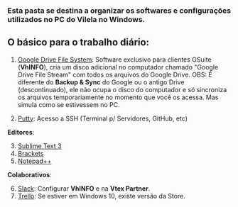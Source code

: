 ### Esta pasta se destina a organizar os softwares e configurações utilizados no PC do Vilela no Windows.

## O básico para o trabalho diário:
 1.   [Google Drive File System](https://dl.google.com/drive-file-stream/GoogleDriveFSSetup.exe): Software exclusivo para clientes GSuite (**VhINFO**), cria um disco adicional no computador chamado "Google Drive File Stream" com todos os arquivos do Google Drive. OBS: É diferente do **Backup & Sync** do Google ou o antigo Drive (descontinuado), ele não ocupa o disco do computador e só sincroniza os arquivos temporariamente no momento que você os acessa. Mas simula como se estivessem no PC.

2. [Putty](https://www.putty.org/):  Acesso a SSH (Terminal p/ Servidores, GitHub, etc)

**Editores**:

3. [Sublime Text 3](https://www.sublimetext.com/)
4. [Brackets](http://brackets.io/)
5. [Notepad++](https://notepad-plus-plus.org/)

**Colaborativos**:

6. [Slack](https://slack.com/downloads/windows): Configurar  **VhINFO** e na **Vtex Partner**.
7. [Trello](https://trello.com/platforms): Se estiver em Windows 10, existe versão da Store.


<!--stackedit_data:
eyJoaXN0b3J5IjpbMTE3OTIzMTUwNiwtNDQ4NjkxOTcyLDExNz
gwNDI2MTQsMTE5NTIxMTY1Niw2MDkxODU5MTcsLTM0NTE5MDAz
NCwxMTI0NjI5MTQwLC0xNjc4Nzc5MzI2XX0=
-->